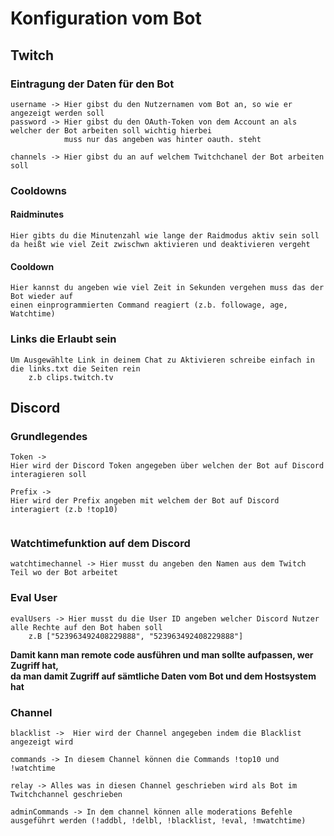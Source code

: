 # Konfiguration vom Bot

## Twitch 

### Eintragung der Daten für den Bot 

```
username -> Hier gibst du den Nutzernamen vom Bot an, so wie er angezeigt werden soll
password -> Hier gibst du den OAuth-Token von dem Account an als welcher der Bot arbeiten soll wichtig hierbei
            muss nur das angeben was hinter oauth. steht

channels -> Hier gibst du an auf welchem Twitchchanel der Bot arbeiten soll
```
### Cooldowns

#### Raidminutes

```
Hier gibts du die Minutenzahl wie lange der Raidmodus aktiv sein soll 
da heißt wie viel Zeit zwischwn aktivieren und deaktivieren vergeht
```
#### Cooldown

```
Hier kannst du angeben wie viel Zeit in Sekunden vergehen muss das der Bot wieder auf 
einen einprogrammierten Command reagiert (z.b. followage, age, Watchtime)
```
### Links die Erlaubt sein

```
Um Ausgewählte Link in deinem Chat zu Aktivieren schreibe einfach in die links.txt die Seiten rein 
    z.b clips.twitch.tv
```
## Discord 

### Grundlegendes 

```
Token ->
Hier wird der Discord Token angegeben über welchen der Bot auf Discord interagieren soll 

Prefix ->
Hier wird der Prefix angeben mit welchem der Bot auf Discord interagiert (z.b !top10)
    
```
### Watchtimefunktion auf dem Discord

```
watchtimechannel -> Hier musst du angeben den Namen aus dem Twitch Teil wo der Bot arbeitet
```
### Eval User

```
evalUsers -> Hier musst du die User ID angeben welcher Discord Nutzer alle Rechte auf den Bot haben soll
    z.B ["523963492408229888", "523963492408229888"]
```
**Damit kann man remote code ausführen und man sollte aufpassen, wer Zugriff hat,<br> 
da man damit Zugriff auf sämtliche Daten vom Bot und dem Hostsystem hat**

### Channel

```
blacklist ->  Hier wird der Channel angegeben indem die Blacklist angezeigt wird 

commands -> In diesem Channel können die Commands !top10 und !watchtime

relay -> Alles was in diesen Channel geschrieben wird als Bot im Twitchchannel geschrieben 

adminCommands -> In dem channel können alle moderations Befehle ausgeführt werden (!addbl, !delbl, !blacklist, !eval, !mwatchtime)
```